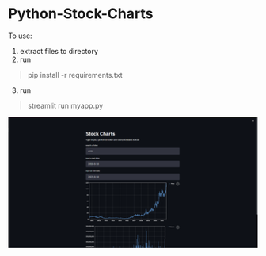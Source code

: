 # Python-Stock-Charts

To use:

1. extract files to directory
2. run 
> pip install -r requirements.txt
3. run
> streamlit run myapp.py

![example.png](example.png)

